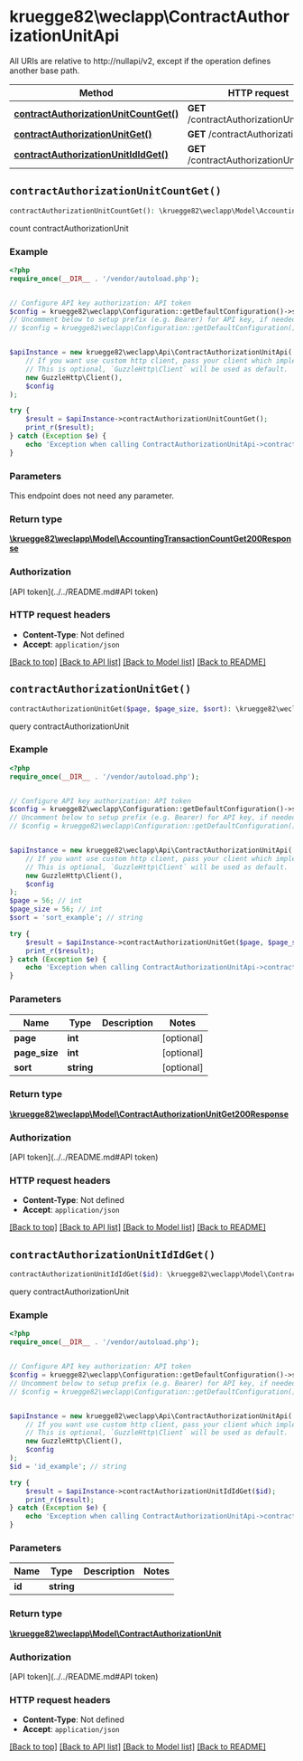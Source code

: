 # kruegge82\weclapp\ContractAuthorizationUnitApi

All URIs are relative to http://nullapi/v2, except if the operation defines another base path.

| Method | HTTP request | Description |
| ------------- | ------------- | ------------- |
| [**contractAuthorizationUnitCountGet()**](ContractAuthorizationUnitApi.md#contractAuthorizationUnitCountGet) | **GET** /contractAuthorizationUnit/count |  |
| [**contractAuthorizationUnitGet()**](ContractAuthorizationUnitApi.md#contractAuthorizationUnitGet) | **GET** /contractAuthorizationUnit |  |
| [**contractAuthorizationUnitIdIdGet()**](ContractAuthorizationUnitApi.md#contractAuthorizationUnitIdIdGet) | **GET** /contractAuthorizationUnit/id/{id} |  |


## `contractAuthorizationUnitCountGet()`

```php
contractAuthorizationUnitCountGet(): \kruegge82\weclapp\Model\AccountingTransactionCountGet200Response
```



count contractAuthorizationUnit

### Example

```php
<?php
require_once(__DIR__ . '/vendor/autoload.php');


// Configure API key authorization: API token
$config = kruegge82\weclapp\Configuration::getDefaultConfiguration()->setApiKey('AuthenticationToken', 'YOUR_API_KEY');
// Uncomment below to setup prefix (e.g. Bearer) for API key, if needed
// $config = kruegge82\weclapp\Configuration::getDefaultConfiguration()->setApiKeyPrefix('AuthenticationToken', 'Bearer');


$apiInstance = new kruegge82\weclapp\Api\ContractAuthorizationUnitApi(
    // If you want use custom http client, pass your client which implements `GuzzleHttp\ClientInterface`.
    // This is optional, `GuzzleHttp\Client` will be used as default.
    new GuzzleHttp\Client(),
    $config
);

try {
    $result = $apiInstance->contractAuthorizationUnitCountGet();
    print_r($result);
} catch (Exception $e) {
    echo 'Exception when calling ContractAuthorizationUnitApi->contractAuthorizationUnitCountGet: ', $e->getMessage(), PHP_EOL;
}
```

### Parameters

This endpoint does not need any parameter.

### Return type

[**\kruegge82\weclapp\Model\AccountingTransactionCountGet200Response**](../Model/AccountingTransactionCountGet200Response.md)

### Authorization

[API token](../../README.md#API token)

### HTTP request headers

- **Content-Type**: Not defined
- **Accept**: `application/json`

[[Back to top]](#) [[Back to API list]](../../README.md#endpoints)
[[Back to Model list]](../../README.md#models)
[[Back to README]](../../README.md)

## `contractAuthorizationUnitGet()`

```php
contractAuthorizationUnitGet($page, $page_size, $sort): \kruegge82\weclapp\Model\ContractAuthorizationUnitGet200Response
```



query contractAuthorizationUnit

### Example

```php
<?php
require_once(__DIR__ . '/vendor/autoload.php');


// Configure API key authorization: API token
$config = kruegge82\weclapp\Configuration::getDefaultConfiguration()->setApiKey('AuthenticationToken', 'YOUR_API_KEY');
// Uncomment below to setup prefix (e.g. Bearer) for API key, if needed
// $config = kruegge82\weclapp\Configuration::getDefaultConfiguration()->setApiKeyPrefix('AuthenticationToken', 'Bearer');


$apiInstance = new kruegge82\weclapp\Api\ContractAuthorizationUnitApi(
    // If you want use custom http client, pass your client which implements `GuzzleHttp\ClientInterface`.
    // This is optional, `GuzzleHttp\Client` will be used as default.
    new GuzzleHttp\Client(),
    $config
);
$page = 56; // int
$page_size = 56; // int
$sort = 'sort_example'; // string

try {
    $result = $apiInstance->contractAuthorizationUnitGet($page, $page_size, $sort);
    print_r($result);
} catch (Exception $e) {
    echo 'Exception when calling ContractAuthorizationUnitApi->contractAuthorizationUnitGet: ', $e->getMessage(), PHP_EOL;
}
```

### Parameters

| Name | Type | Description  | Notes |
| ------------- | ------------- | ------------- | ------------- |
| **page** | **int**|  | [optional] |
| **page_size** | **int**|  | [optional] |
| **sort** | **string**|  | [optional] |

### Return type

[**\kruegge82\weclapp\Model\ContractAuthorizationUnitGet200Response**](../Model/ContractAuthorizationUnitGet200Response.md)

### Authorization

[API token](../../README.md#API token)

### HTTP request headers

- **Content-Type**: Not defined
- **Accept**: `application/json`

[[Back to top]](#) [[Back to API list]](../../README.md#endpoints)
[[Back to Model list]](../../README.md#models)
[[Back to README]](../../README.md)

## `contractAuthorizationUnitIdIdGet()`

```php
contractAuthorizationUnitIdIdGet($id): \kruegge82\weclapp\Model\ContractAuthorizationUnit
```



query contractAuthorizationUnit

### Example

```php
<?php
require_once(__DIR__ . '/vendor/autoload.php');


// Configure API key authorization: API token
$config = kruegge82\weclapp\Configuration::getDefaultConfiguration()->setApiKey('AuthenticationToken', 'YOUR_API_KEY');
// Uncomment below to setup prefix (e.g. Bearer) for API key, if needed
// $config = kruegge82\weclapp\Configuration::getDefaultConfiguration()->setApiKeyPrefix('AuthenticationToken', 'Bearer');


$apiInstance = new kruegge82\weclapp\Api\ContractAuthorizationUnitApi(
    // If you want use custom http client, pass your client which implements `GuzzleHttp\ClientInterface`.
    // This is optional, `GuzzleHttp\Client` will be used as default.
    new GuzzleHttp\Client(),
    $config
);
$id = 'id_example'; // string

try {
    $result = $apiInstance->contractAuthorizationUnitIdIdGet($id);
    print_r($result);
} catch (Exception $e) {
    echo 'Exception when calling ContractAuthorizationUnitApi->contractAuthorizationUnitIdIdGet: ', $e->getMessage(), PHP_EOL;
}
```

### Parameters

| Name | Type | Description  | Notes |
| ------------- | ------------- | ------------- | ------------- |
| **id** | **string**|  | |

### Return type

[**\kruegge82\weclapp\Model\ContractAuthorizationUnit**](../Model/ContractAuthorizationUnit.md)

### Authorization

[API token](../../README.md#API token)

### HTTP request headers

- **Content-Type**: Not defined
- **Accept**: `application/json`

[[Back to top]](#) [[Back to API list]](../../README.md#endpoints)
[[Back to Model list]](../../README.md#models)
[[Back to README]](../../README.md)
